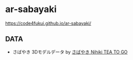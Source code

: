 # ar-sabayaki
 
https://code4fukui.github.io/ar-sabayaki/

## DATA

- さばやき 3Dモデルデータ by [さばやき Nihiki TEA TO GO](https://www.instagram.com/nihiki_teatime/)
